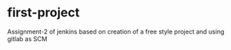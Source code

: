 # first-project
Assignment-2 of jenkins based on creation of a free style project and using gitlab as SCM
